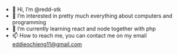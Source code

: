- 👋 Hi, I’m @redd-stk
- 👀 I’m interested in pretty much everything about computers and programming
- 🌱 I’m currently learning react and node together with php
- 📫 How to reach me, you can contact me on my email eddieochieng11@gmail.com

<!---
redd-stk/redd-stk is a ✨ special ✨ repository because its `README.md` (this file) appears on your GitHub profile.
You can click the Preview link to take a look at your changes.
--->
